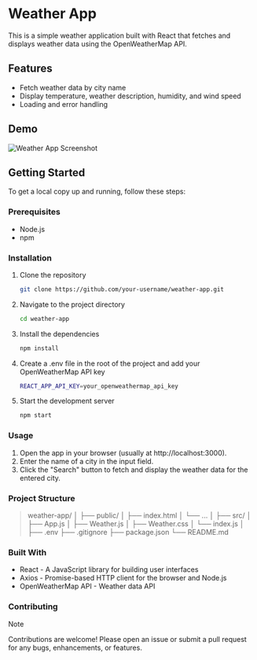 # Weather App

This is a simple weather application built with React that fetches and displays weather data using the OpenWeatherMap API.

## Features

- Fetch weather data by city name
- Display temperature, weather description, humidity, and wind speed
- Loading and error handling

## Demo

![Weather App Screenshot](screenshot.png)

## Getting Started

To get a local copy up and running, follow these steps:

### Prerequisites

- Node.js 
- npm 

### Installation

1. Clone the repository

   ```sh
   git clone https://github.com/your-username/weather-app.git

2. Navigate to the project directory

   ```sh
   cd weather-app

3. Install the dependencies

   ```sh
   npm install

4. Create a .env file in the root of the project and add your OpenWeatherMap API key

   ```sh
   REACT_APP_API_KEY=your_openweathermap_api_key

5. Start the development server

   ```sh
   npm start

### Usage

1. Open the app in your browser (usually at http://localhost:3000).
2. Enter the name of a city in the input field.
3. Click the "Search" button to fetch and display the weather data for the entered city.

### Project Structure

> weather-app/
> │
> ├── public/
> │   ├── index.html
> │   └── ...
> │
> ├── src/
> │   ├── App.js
> │   ├── Weather.js
> │   ├── Weather.css
> │   └── index.js
> │
> ├── .env
> ├── .gitignore
> ├── package.json
> └── README.md

### Built With

- React - A JavaScript library for building user interfaces
- Axios - Promise-based HTTP client for the browser and Node.js
- OpenWeatherMap API - Weather data API

### Contributing

> [!NOTE]
> Contributions are welcome! Please open an issue or submit a pull request for any bugs, enhancements, or features.
